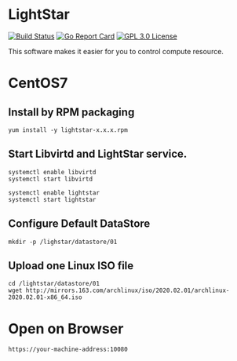 # LightStar
[![Build Status](https://travis-ci.org/danieldin95/lightstar.svg?branch=master)](https://travis-ci.org/danieldin95/lightstar)
[![Go Report Card](https://goreportcard.com/badge/github.com/danieldin95/lightstar)](https://goreportcard.com/report/danieldin95/lightstar)
[![GPL 3.0 License](https://img.shields.io/badge/License-GPL%203.0-blue.svg)](LICENSE)

This software makes it easier for you to control compute resource.

# CentOS7

## Install by RPM packaging

    yum install -y lightstar-x.x.x.rpm

## Start Libvirtd and LightStar service.

    systemctl enable libvirtd
    systemctl start libvirtd
    
    systemctl enable lightstar
    systemctl start lightstar
    
## Configure Default DataStore

    mkdir -p /lighstar/datastore/01

## Upload one Linux ISO file

    cd /lightstar/datastore/01
    wget http://mirrors.163.com/archlinux/iso/2020.02.01/archlinux-2020.02.01-x86_64.iso
    
# Open on Browser

    https://your-machine-address:10080
    
    